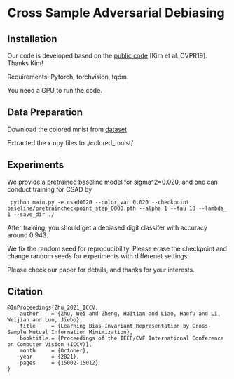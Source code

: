 # Cross Sample Adversarial Debiasing

## Installation
Our code is developed based on the [public code](https://github.com/feidfoe/learning-not-to-learn) [Kim et al. CVPR19]. Thanks Kim! 

Requirements: Pytorch, torchvision, tqdm.

You need a GPU to run the code.

## Data Preparation
Download the colored mnist from [dataset](https://drive.google.com/file/d/11K-GmFD5cg3_KTtyBRkj9VBEnHl-hx_Q/view)

Extracted the x.npy files to ./colored_mnist/

## Experiments

We provide a pretrained baseline model for sigma^2=0.020, and one can conduct training for CSAD by
```
 python main.py -e csad0020 --color_var 0.020 --checkpoint baseline/pretraincheckpoint_step_0000.pth --alpha 1 --tau 10 --lambda_ 1 --save_dir ./
```
After training, you should get a debiased digit classifer with accuracy around 0.943. 

We fix the random seed for reproducibility. Please erase the checkpoint and change random seeds for experiments with differenet settings. 

Please check our paper for details, and thanks for your interests.

## Citation
```
@InProceedings{Zhu_2021_ICCV,
    author    = {Zhu, Wei and Zheng, Haitian and Liao, Haofu and Li, Weijian and Luo, Jiebo},
    title     = {Learning Bias-Invariant Representation by Cross-Sample Mutual Information Minimization},
    booktitle = {Proceedings of the IEEE/CVF International Conference on Computer Vision (ICCV)},
    month     = {October},
    year      = {2021},
    pages     = {15002-15012}
}
```